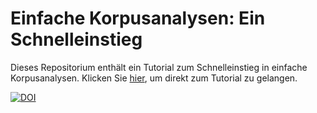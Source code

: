 # Einfache Korpusanalysen: Ein Schnelleinstieg

Dieses Repositorium enthält ein Tutorial zum Schnelleinstieg in einfache Korpusanalysen. Klicken Sie <a href="https://empirical-linguistics.github.io/korpus-schnelleinstieg/" target="_blank">hier</a>, um direkt zum Tutorial zu gelangen.


[![DOI](https://zenodo.org/badge/DOI/10.5281/zenodo.3246336.svg)](https://doi.org/10.5281/zenodo.3246336)


